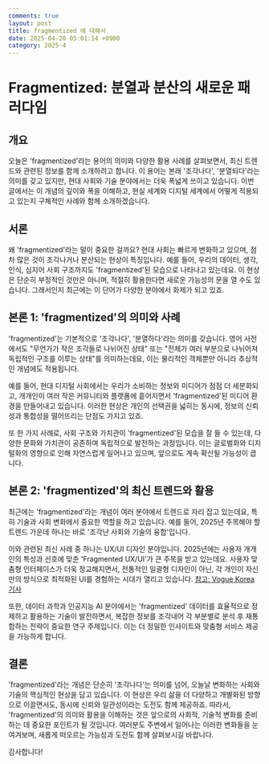 ```yaml
---
comments: true
layout: post
title: fragmentized 에 대해서
date: 2025-04-20 05:01:14 +0900
category: 2025-4
---
```


# Fragmentized: 분열과 분산의 새로운 패러다임

## 개요
오늘은 'fragmentized'라는 용어의 의미와 다양한 활용 사례를 살펴보면서, 최신 트렌드와 관련된 정보를 함께 소개하려고 합니다. 이 용어는 본래 '조각나다', '분열되다'라는 의미를 갖고 있지만, 현대 사회와 기술 분야에서는 더욱 폭넓게 쓰이고 있습니다. 이번 글에서는 이 개념의 깊이와 폭을 이해하고, 현실 세계와 디지털 세계에서 어떻게 적용되고 있는지 구체적인 사례와 함께 소개하겠습니다.

## 서론
왜 'fragmentized'라는 말이 중요한 걸까요? 현대 사회는 빠르게 변화하고 있으며, 점차 많은 것이 조각나거나 분산되는 현상이 특징입니다. 예를 들어, 우리의 데이터, 생각, 인식, 심지어 사회 구조까지도 'fragmentized'된 모습으로 나타나고 있는데요. 이 현상은 단순히 부정적인 것만은 아니며, 적절히 활용한다면 새로운 가능성의 문을 열 수도 있습니다. 그래서인지 최근에는 이 단어가 다양한 분야에서 화제가 되고 있죠.

## 본론 1: 'fragmentized'의 의미와 사례
'fragmentized'는 기본적으로 '조각나다', '분열하다'라는 의미를 갖습니다. 영어 사전에서도 "무언가가 작은 조각들로 나뉘어진 상태" 또는 "전체가 여러 부분으로 나뉘어져 독립적인 구조를 이루는 상태"를 의미하는데요, 이는 물리적인 객체뿐만 아니라 추상적인 개념에도 적용됩니다.

예를 들어, 현대 디지털 사회에서는 우리가 소비하는 정보와 미디어가 점점 더 세분화되고, 개개인이 여러 작은 커뮤니티와 플랫폼에 흩어지면서 'fragmentized'된 미디어 환경을 만들어내고 있습니다. 이러한 현상은 개인의 선택권을 넓히는 동시에, 정보의 신뢰성과 통합성을 떨어뜨리는 단점도 가지고 있죠.

또 한 가지 사례로, 사회 구조와 가치관이 'fragmentized'된 모습을 잘 들 수 있는데, 다양한 문화와 가치관이 공존하며 독립적으로 발전하는 과정입니다. 이는 글로벌화와 디지털화의 영향으로 인해 자연스럽게 일어나고 있으며, 앞으로도 계속 확산될 가능성이 큽니다.

## 본론 2: 'fragmentized'의 최신 트렌드와 활용
최근에는 'fragmentized'라는 개념이 여러 분야에서 트렌드로 자리 잡고 있는데요, 특히 기술과 사회 변화에서 중요한 역할을 하고 있습니다. 예를 들어, 2025년 주목해야 할 트렌드 가운데 하나는 바로 '조각난 사회와 기술의 융합'입니다. 

이와 관련된 최신 사례 중 하나는 UX/UI 디자인 분야입니다. 2025년에는 사용자 개개인의 특성과 선호에 맞춘 'Fragmented UX/UI'가 큰 주목을 받고 있는데요. 사용자 맞춤형 인터페이스가 더욱 정교해지면서, 전통적인 일괄형 디자인이 아닌, 각 개인이 자신만의 방식으로 최적화된 UI를 경험하는 시대가 열리고 있습니다. [참고: Vogue Korea 기사](https://www.vogue.co.kr/2024/12/16/%EC%98%AC%ED%95%B4-%EC%88%98%EB%AA%85%EC%9D%B4-%EB%8B%A4%ED%95%9C-%ED%8A%B8%EB%A0%8C%EB%93%9C%EC%99%80-2025%EB%85%84%EC%97%90%EB%8F%84-%EA%B3%84%EC%86%8D%EB%90%A0-%ED%8A%B8%EB%A0%8C%EB%93%9C-5/)

또한, 데이터 과학과 인공지능 AI 분야에서는 'fragmentized' 데이터를 효율적으로 정제하고 활용하는 기술이 발전하면서, 복잡한 정보를 조각내어 각 부분별로 분석 후 재통합하는 전략이 중요한 연구 주제입니다. 이는 더 정밀한 인사이트와 맞춤형 서비스 제공을 가능하게 합니다.

## 결론
'fragmentized'라는 개념은 단순히 '조각나다'는 의미를 넘어, 오늘날 변화하는 사회와 기술의 핵심적인 현상을 담고 있습니다. 이 현상은 우리 삶을 더 다양하고 개별화된 방향으로 이끌면서도, 동시에 신뢰와 일관성이라는 도전도 함께 제공하죠. 따라서, 'fragmentized'의 의미와 활용을 이해하는 것은 앞으로의 사회적, 기술적 변화를 준비하는 데 중요한 포인트가 될 것입니다. 여러분도 주변에서 일어나는 이러한 변화들을 눈여겨보며, 새롭게 떠오르는 가능성과 도전도 함께 살펴보시길 바랍니다.

감사합니다!